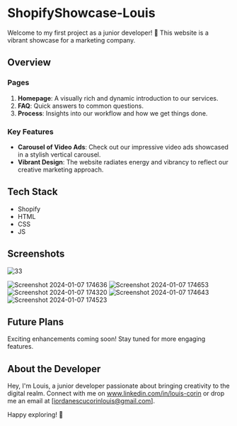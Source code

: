 # ShopifyShowcase-Louis

Welcome to my first project as a junior developer! 🚀 This website is a vibrant showcase for a marketing company.

## Overview

### Pages
1. **Homepage**: A visually rich and dynamic introduction to our services.
2. **FAQ**: Quick answers to common questions.
3. **Process**: Insights into our workflow and how we get things done.

### Key Features
- **Carousel of Video Ads**: Check out our impressive video ads showcased in a stylish vertical carousel.
- **Vibrant Design**: The website radiates energy and vibrancy to reflect our creative marketing approach.

## Tech Stack
- Shopify
- HTML
- CSS
- JS

## Screenshots

![33](https://github.com/LouisCorin/ShopifyShowcase-Louis/assets/105444897/4cad9484-b6f6-4a8c-a00b-e8bbabe3e549)


![Screenshot 2024-01-07 174636](https://github.com/LouisCorin/ShopifyShowcase-Louis/assets/105444897/802b1b9f-868d-4e76-abf8-9f724bbc54df)
![Screenshot 2024-01-07 174653](https://github.com/LouisCorin/ShopifyShowcase-Louis/assets/105444897/99d6e57f-cf71-42e5-a17c-7c6a3e91d80b)
![Screenshot 2024-01-07 174320](https://github.com/LouisCorin/ShopifyShowcase-Louis/assets/105444897/1275a6bc-3a91-4180-93ef-7bdb2b4abc74)
![Screenshot 2024-01-07 174643](https://github.com/LouisCorin/ShopifyShowcase-Louis/assets/105444897/babf1526-b078-48ea-86f6-1ce5f0fbd459)
![Screenshot 2024-01-07 174523](https://github.com/LouisCorin/ShopifyShowcase-Louis/assets/105444897/76768bbe-18a5-4e0e-88fb-b032fc576965)



## Future Plans
Exciting enhancements coming soon! Stay tuned for more engaging features.

## About the Developer
Hey, I'm Louis, a junior developer passionate about bringing creativity to the digital realm. Connect with me on www.linkedin.com/in/louis-corin or drop me an email at [iordanescucorinlouis@gmail.com].

Happy exploring! 🌟
